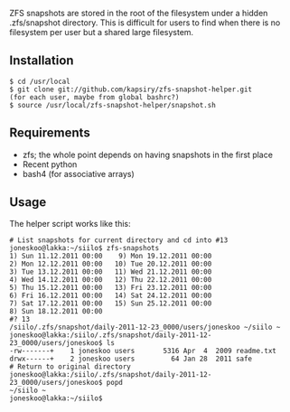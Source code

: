 ZFS snapshots are stored in the root of the filesystem under
a hidden .zfs/snapshot directory. This is difficult for users
to find when there is no filesystem per user but a shared large
filesystem.

## Installation ##
    $ cd /usr/local
    $ git clone git://github.com/kapsiry/zfs-snapshot-helper.git
    (for each user, maybe from global bashrc?)
    $ source /usr/local/zfs-snapshot-helper/snapshot.sh

## Requirements ##

* zfs; the whole point depends on having snapshots in the first place
* Recent python
* bash4 (for associative arrays)

## Usage ##

The helper script works like this:

    # List snapshots for current directory and cd into #13
    joneskoo@lakka:~/siilo$ zfs-snapshots
    1) Sun 11.12.2011 00:00    9) Mon 19.12.2011 00:00
    2) Mon 12.12.2011 00:00   10) Tue 20.12.2011 00:00
    3) Tue 13.12.2011 00:00   11) Wed 21.12.2011 00:00
    4) Wed 14.12.2011 00:00   12) Thu 22.12.2011 00:00
    5) Thu 15.12.2011 00:00   13) Fri 23.12.2011 00:00
    6) Fri 16.12.2011 00:00   14) Sat 24.12.2011 00:00
    7) Sat 17.12.2011 00:00   15) Sun 25.12.2011 00:00
    8) Sun 18.12.2011 00:00
    #? 13
    /siilo/.zfs/snapshot/daily-2011-12-23_0000/users/joneskoo ~/siilo ~
    joneskoo@lakka:/siilo/.zfs/snapshot/daily-2011-12-23_0000/users/joneskoo$ ls
    -rw-------+    1 joneskoo users       5316 Apr  4  2009 readme.txt
    drwx------+    2 joneskoo users         64 Jan 28  2011 safe
    # Return to original directory
    joneskoo@lakka:/siilo/.zfs/snapshot/daily-2011-12-23_0000/users/joneskoo$ popd
    ~/siilo ~
    joneskoo@lakka:~/siilo$ 
